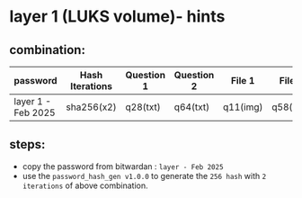 # layer 1 (LUKS volume)- hints 

## combination:
password | Hash Iterations | Question 1 | Question 2 | File 1 | File 2 |
--- | --- | --- | --- |--- |--- |
layer 1 - Feb 2025 | sha256(x2) | q28(txt)  | q64(txt) | q11(img) | q58(key) |


## steps: 
- copy the password from bitwardan : `layer - Feb 2025`
- use the `password_hash_gen v1.0.0` to generate the `256 hash` with `2 iterations` of above combination.